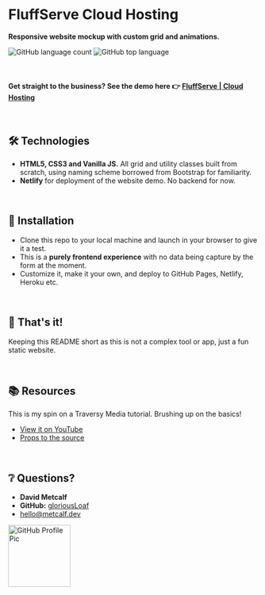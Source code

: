 # FluffServe Cloud Hosting
**Responsive website mockup with custom grid and animations.**

![GitHub language count](https://img.shields.io/github/languages/count/gloriousLoaf/Snipit-Social)
![GitHub top language](https://img.shields.io/github/languages/top/gloriousLoaf/Snipit-Social)
<p>&nbsp;</p>

#### Get straight to the business? See the demo here 👉 [FluffServe | Cloud Hosting](https://responsive-web-demo.netlify.app/)
<p>&nbsp;</p>

## 🛠 Technologies
* **HTML5, CSS3 and Vanilla JS.** All grid and utility classes built from scratch, using naming scheme borrowed from Bootstrap for familiarity.
* **Netlify** for deployment of the website demo. No backend for now.
<p>&nbsp;</p>

## 💾 Installation
* Clone this repo to your local machine and launch in your browser to give it a test.
* This is a **purely frontend experience** with no data being capture by the form at the moment.
* Customize it, make it your own, and deploy to GitHub Pages, Netlify, Heroku etc.
<p>&nbsp;</p>

## 🎉 That's it!
Keeping this README short as this is not a complex tool or app, just a fun static website.
<p>&nbsp;</p>

## 📚 Resources
This is my spin on a Traversy Media tutorial. Brushing up on the basics!
* [View it on YouTube](https://www.youtube.com/watch?v=p0bGHP-PXD4)
* [Props to the source](https://www.traversymedia.com/)
<p>&nbsp;</p>

## ❔ Questions?
  * **David Metcalf**
  * **GitHub:** [gloriousLoaf](https://github.com/gloriousLoaf)
  * <hello@metcalf.dev>

<img src="https://github.com/gloriousLoaf.png" alt="GitHub Profile Pic" width="125" height="125">
<p>&nbsp;</p>
